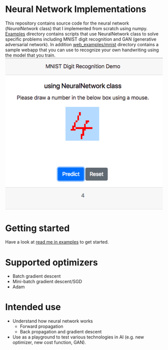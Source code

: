# Neural Network Implementations
This repository contains source code for the neural network (_NeuralNetwork_ class) that I implemented from scratch using numpy.  [Examples](https://github.com/hideyukiinada/ml/blob/master/examples) directory contains scripts that use NeuralNetwork class to solve specific problems including MNIST digit recognition and GAN (generative adversarial network). In addition [web_examples/mnist](https://github.com/hideyukiinada/ml/tree/master/web_examples/mnist) directory contains a sample webapp that you can use to recognize your own handwriting using the model that you train.
![screenshot](https://github.com/hideyukiinada/ml/blob/master/assets/images/mnist-webapp-example.png)

# Getting started
Have a look at [read me in examples](https://github.com/hideyukiinada/ml/blob/master/examples/readme.md) to get started.

# Supported optimizers
* Batch gradient descent
* Mini-batch gradient descent/SGD
* Adam

# Intended use
* Understand how neural network works
  - Forward propagation
  - Back propagation and gradient descent 
* Use as a playground to test various technologies in AI (e.g. new optimizer, new cost function, GAN). 
